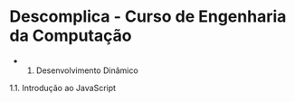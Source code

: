 # Descomplica - Curso de Engenharia da Computação

* 1. Desenvolvimento Dinâmico
   
1.1. Introdução ao JavaScript
